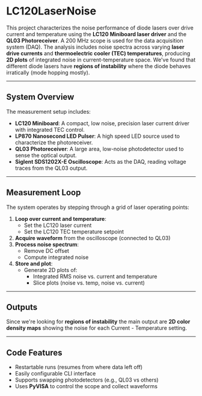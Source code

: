 # LC120LaserNoise

This project characterizes the noise performance of diode lasers over drive current and temperature using the **LC120 Miniboard laser driver** and the **QL03 Photoreceiver**. A 200 MHz scope is used for the data acquisition system (DAQ). The analysis includes noise spectra across varying **laser drive currents** and **thermoelectric cooler (TEC) temperatures**, producing **2D plots** of integrated noise in current-temperature space. We've found that different diode lasers have **regions of instability** where the diode behaves irratically (mode hopping mostly).

---

## System Overview

The measurement setup includes:

- **LC120 Miniboard**: A compact, low noise, precision laser current driver with integrated TEC control.
- **LP870 Nanosecond LED Pulser**: A high speed LED source used to characterize the photoreceiver.
- **QL03 Photoreceiver**: A large area, low-noise photodetector used to sense the optical output.
- **Siglent SDS1202X-E Oscilloscope**: Acts as the DAQ, reading voltage traces from the QL03 output.

---

## Measurement Loop

The system operates by stepping through a grid of laser operating points:

1. **Loop over current and temperature**:
   - Set the LC120 laser current
   - Set the LC120 TEC temperature setpoint
2. **Acquire waveform** from the oscilloscope (connected to QL03)
3. **Process noise spectrum**:
   - Remove DC offset
   - Compute integrated noise
4. **Store and plot**:
   - Generate 2D plots of:
     - Integrated RMS noise vs. current and temperature
     - Slice plots (noise vs. temp, noise vs. current)

---

## Outputs

Since we're looking for **regions of instability** the main output are **2D color density maps** showing the noise for each Current - Temperature setting.

---

## Code Features

- Restartable runs (resumes from where data left off)
- Easily configurable CLI interface
- Supports swapping photodetectors (e.g., QL03 vs others)
- Uses **PyVISA** to control the scope and collect waveforms
